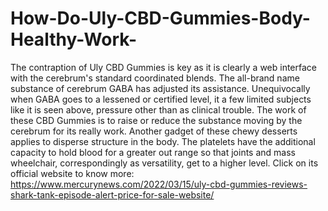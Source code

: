 # How-Do-Uly-CBD-Gummies-Body-Healthy-Work-
The contraption of Uly CBD Gummies is key as it is clearly a web interface with the cerebrum's standard coordinated blends. The all-brand name substance of cerebrum GABA has adjusted its assistance. Unequivocally when GABA goes to a lessened or certified level, it a few limited subjects like it is seen above, pressure other than as clinical trouble. The work of these CBD Gummies is to raise or reduce the substance moving by the cerebrum for its really work. Another gadget of these chewy desserts applies to disperse structure in the body. The platelets have the additional capacity to hold blood for a greater out range so that joints and mass wheelchair, correspondingly as versatility, get to a higher level. Click on its official website to know more: https://www.mercurynews.com/2022/03/15/uly-cbd-gummies-reviews-shark-tank-episode-alert-price-for-sale-website/
